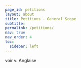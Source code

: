 ```yaml
---
page_id: petitions
layout: about
title: Petitions - General Scope
subtitle: 
permalink: /petitions/
nav: true
nav_order: 4
toc:
  sidebar: left
---
```


voir v. Anglaise